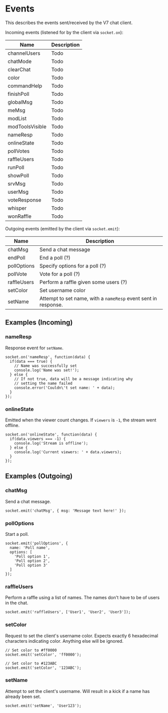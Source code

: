 Events
======

This describes the events sent/received by the V7 chat client.

Incoming events (listened for by the client via `socket.on`):

Name            | Description
--------------- | -----------
channelUsers    | Todo
chatMode        | Todo
clearChat       | Todo
color           | Todo
commandHelp     | Todo
finishPoll      | Todo
globalMsg       | Todo
meMsg           | Todo
modList         | Todo
modToolsVisible | Todo
nameResp        | Todo
onlineState     | Todo
pollVotes       | Todo
raffleUsers     | Todo
runPoll         | Todo
showPoll        | Todo
srvMsg          | Todo
userMsg         | Todo
voteResponse    | Todo
whisper         | Todo
wonRaffle       | Todo

Outgoing events (emitted by the client via `socket.emit`):

Name            | Description
--------------- | -----------
chatMsg         | Send a chat message
endPoll         | End a poll (?)
pollOptions     | Specify options for a poll (?)
pollVote        | Vote for a poll (?)
raffleUsers     | Perform a raffle given some users (?)
setColor        | Set username color
setName         | Attempt to set name, with a `nameResp` event sent in response.


Examples (Incoming)
-------------------

### nameResp

Response event for `setName`.

```
socket.on('nameResp', function(data) {
  if(data === true) {
    // Name was successfully set
    console.log('Name was set!');
  } else {
    // If not true, data will be a message indicating why
    // setting the name failed
    console.error('Couldn\'t set name: ' + data);
  }
});
```

### onlineState

Emitted when the viewer count changes. If `viewers` is `-1`, the stream went offline.

```
socket.on('onlineState', function(data) {
  if(data.viewers === -1) {
    console.log('Stream is offline');
  } else {
    console.log('Current viewers: ' + data.viewers);
  }
});
```


Examples (Outgoing)
-------------------

### chatMsg

Send a chat message.

```
socket.emit('chatMsg', { msg: 'Message text here!' });
```

### pollOptions

Start a poll.

```
socket.emit('pollOptions', {
  name: 'Poll name',
  options: [
    'Poll option 1',
    'Poll option 2',
    'Poll option 3'
  ]
});
```

### raffleUsers

Perform a raffle using a list of names. The names don't have to
be of users in the chat.

```
socket.emit('raffleUsers', ['User1', 'User2', 'User3']);
```

### setColor

Request to set the client's username color. Expects exactly 6 hexadecimal characters
indicating color. Anything else will be ignored.

```
// Set color to #ff0000
socket.emit('setColor', 'ff0000');

// Set color to #123ABC
socket.emit('setColor', '123ABC');
```

### setName

Attempt to set the client's username. Will result in a kick if a name has already
been set.

```
socket.emit('setName', 'User123');
```
